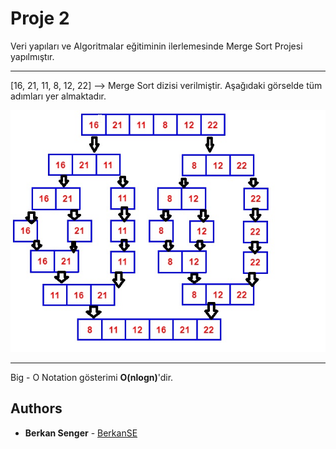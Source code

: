 # Proje 2
Veri yapıları ve Algoritmalar eğitiminin ilerlemesinde Merge Sort Projesi yapılmıştır.

---

[16, 21, 11, 8, 12, 22] --> Merge Sort dizisi verilmiştir. Aşağıdaki görselde tüm adımları yer almaktadır.


![Merge Sort](https://github.com/BerkanSE/patika-projects/blob/main/figures/MergeSort.jpg)

---

Big - O Notation gösterimi **O(nlogn)**'dir.

## Authors

* **Berkan Senger** - [BerkanSE](https://github.com/BerkanSE)

